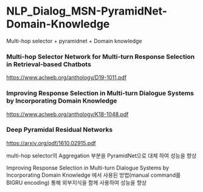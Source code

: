 # NLP_Dialog_MSN-PyramidNet-Domain-Knowledge
Multi-hop selector + pyramidnet + Domain knowledge

### Multi-hop Selector Network for Multi-turn Response Selection in Retrieval-based Chatbots
https://www.aclweb.org/anthology/D19-1011.pdf

### Improving Response Selection in Multi-turn Dialogue Systems by Incorporating Domain Knowledge
https://www.aclweb.org/anthology/K18-1048.pdf

### Deep Pyramidal Residual Networks
https://arxiv.org/pdf/1610.02915.pdf

multi-hop selector의 Aggregation 부분을 PyramidNet으로 대체 하여 성능을 향상

Improving Response Selection in Multi-turn Dialogue Systems by Incorporating Domain Knowledge 에서 사용된 방법(manual command를 BIGRU encoding) 통해 외부지식을 함께 사용하여 성능을 향상



